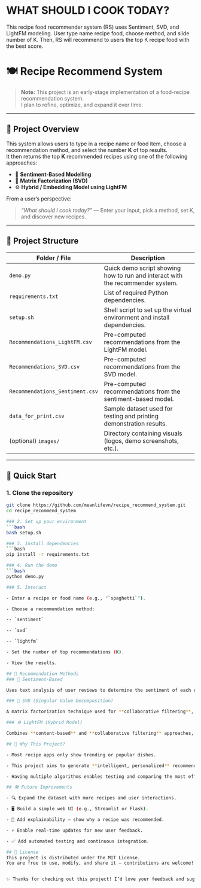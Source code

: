 # WHAT SHOULD I COOK TODAY?
This recipe food recommender system (RS) uses Sentiment, SVD, and LightFM modeling.
User type name recipe food, choose method, and slide number of K. Then, RS will recommend to users the top K recipe food with the best score.

# 🍽️ Recipe Recommend System

> **Note:** This project is an early-stage implementation of a food-recipe recommendation system.  
> I plan to refine, optimize, and expand it over time.

---

## 🧐 Project Overview

This system allows users to type in a recipe name or food item, choose a recommendation method, and select the number **K** of top results.  
It then returns the top **K** recommended recipes using one of the following approaches:

- 🧠 **Sentiment-Based Modelling**  
- 🔢 **Matrix Factorization (SVD)**  
- ⚙️ **Hybrid / Embedding Model using LightFM**

From a user’s perspective:  
> *“What should I cook today?”* — Enter your input, pick a method, set K, and discover new recipes.

---

## 📁 Project Structure

| Folder / File | Description |
|----------------|-------------|
| `demo.py` | Quick demo script showing how to run and interact with the recommender system. |
| `requirements.txt` | List of required Python dependencies. |
| `setup.sh` | Shell script to set up the virtual environment and install dependencies. |
| `Recommendations_LightFM.csv` | Pre-computed recommendations from the LightFM model. |
| `Recommendations_SVD.csv` | Pre-computed recommendations from the SVD model. |
| `Recommendations_Sentiment.csv` | Pre-computed recommendations from the sentiment-based model. |
| `data_for_print.csv` | Sample dataset used for testing and printing demonstration results. |
| (optional) `images/` | Directory containing visuals (logos, demo screenshots, etc.). |

---

## 🚀 Quick Start

### 1. Clone the repository
```bash
git clone https://github.com/meanlifevn/recipe_recommend_system.git
cd recipe_recommend_system

### 2. Set up your environment
```bash
bash setup.sh

### 3. Install dependencies
```bash
pip install -r requirements.txt

### 4. Run the demo
```bash
python demo.py

### 5. Interact

- Enter a recipe or food name (e.g., "`spaghetti`").

- Choose a recommendation method:

-- `sentiment`

-- `svd`

-- `lightfm`

- Set the number of top recommendations (K).

- View the results.

## 🎯 Recommendation Methods
### 🧠 Sentiment-Based

Uses text analysis of user reviews to determine the sentiment of each recipe, recommending ones with similar emotional tone or taste profile.

### 🔢 SVD (Singular Value Decomposition)

A matrix factorization technique used for **collaborative filtering**, finding hidden relationships between users and recipes.

### ⚙️ LightFM (Hybrid Model)

Combines **content-based** and **collaborative filtering** approaches, using embeddings to provide more personalized recommendations.

## 📌 Why This Project?

- Most recipe apps only show trending or popular dishes.

- This project aims to generate **intelligent, personalized** recommendations based on user behavior and recipe similarity.

- Having multiple algorithms enables testing and comparing the most effective approach.

## 🛠️ Future Improvements

- 🔍 Expand the dataset with more recipes and user interactions.

- 🖥️ Build a simple web UI (e.g., Streamlit or Flask).

- 🧾 Add explainability — show why a recipe was recommended.

- ⚡ Enable real-time updates for new user feedback.

- ✅ Add automated testing and continuous integration.

## 📄 License
This project is distributed under the MIT License.
You are free to use, modify, and share it — contributions are welcome!


✨ Thanks for checking out this project! I’d love your feedback and suggestions.
